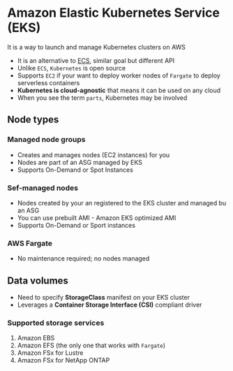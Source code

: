 # Amazon Elastic Kubernetes Service (EKS)

It is a way to launch and manage Kubernetes clusters on AWS

- It is an alternative to [ECS](ecs.md), similar goal but different API
- Unlike `ECS`, `Kubernetes` is open source
- Supports `EC2` if your want to deploy worker nodes of `Fargate` to deploy serverless containers
- **Kubernetes is cloud-agnostic** that means it can be used on any cloud
- When you see the term `parts`, Kubernetes may be involved

## Node types

### Managed node groups

- Creates and manages nodes (EC2 instances) for you
- Nodes are part of an ASG managed by EKS
- Supports On-Demand or Spot Instances

### Sef-managed nodes

- Nodes created by your an registered to the EKS cluster and managed bu an ASG
- You can use prebuilt AMI - Amazon EKS optimized AMI
- Supports On-Demand or Sport instances

### AWS Fargate

- No maintenance required; no nodes managed

## Data volumes

- Need to specify **StorageClass** manifest on your EKS cluster
- Leverages a **Container Storage Interface (CSI)** compliant driver

### Supported storage services

1. Amazon EBS
2. Amazon EFS (the only one that works with `Fargate`)
3. Amazon FSx for Lustre
4. Amazon FSx for NetApp ONTAP
